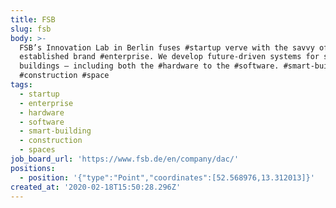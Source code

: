 ```yaml
---
title: FSB
slug: fsb
body: >-
  FSB’s Innovation Lab in Berlin fuses #startup verve with the savvy of an
  established brand #enterprise. We develop future-driven systems for smart
  buildings – including both the #hardware to the #software. #smart-building
  #construction #space
tags:
  - startup
  - enterprise
  - hardware
  - software
  - smart-building
  - construction
  - spaces
job_board_url: 'https://www.fsb.de/en/company/dac/'
positions:
  - position: '{"type":"Point","coordinates":[52.568976,13.312013]}'
created_at: '2020-02-18T15:50:28.296Z'
---
```



